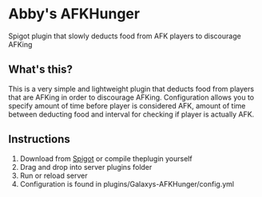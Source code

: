 # Abby's AFKHunger
Spigot plugin that slowly deducts food from AFK players to discourage AFKing

## What's this?

This is a very simple and lightweight plugin that deducts food from players that are AFKing in order to discourage AFKing. Configuration allows you to specify amount of time before player is considered AFK, amount of time between deducting food and interval for checking if player is actually AFK.

## Instructions

1. Download from [Spigot](https://www.spigotmc.org/resources/galaxys-afk-hunger.73024/) or compile theplugin yourself
2. Drag and drop into server plugins folder
3. Run or reload server
4. Configuration is found in plugins/Galaxys-AFKHunger/config.yml
